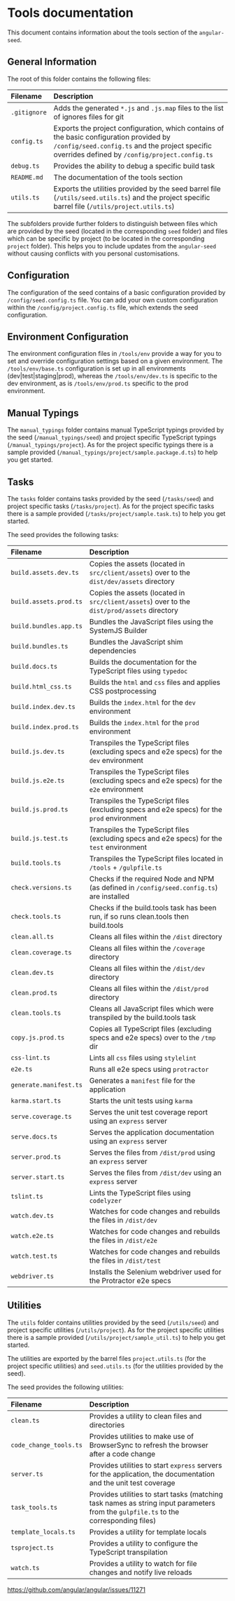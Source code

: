 # Tools documentation

This document contains information about the tools section of the `angular-seed`.

## General Information

The root of this folder contains the following files:

| Filename     | Description |
| :----------- | :---------- |
| `.gitignore` | Adds the generated `*.js` and `.js.map` files to the list of ignores files for git |
| `config.ts`  | Exports the project configuration, which contains of the basic configuration provided by `/config/seed.config.ts` and the project specific overrides defined by `/config/project.config.ts` |
| `debug.ts`   | Provides the ability to debug a specific build task |
| `README.md`  | The documentation of the tools section |
| `utils.ts`   | Exports the utilities provided by the seed barrel file (`/utils/seed.utils.ts`) and the project specific barrel file (`/utils/project.utils.ts`) |

The subfolders provide further folders to distinguish between files which are provided by the seed (located in the corresponding `seed` folder) and files which can be specific by project (to be located in the corresponding `project` folder). This helps you to include updates from the `angular-seed` without causing conflicts with you personal customisations.

## Configuration

The configuration of the seed contains of a basic configuration provided by `/config/seed.config.ts` file. You can add your own custom configuration within the `/config/project.config.ts` file, which extends the seed configuration.

## Environment Configuration

The environment configuration files in `/tools/env` provide a way for you to set and override configuration settings based on a given environment. The `/tools/env/base.ts` configuration is set up in all environments (dev|test|staging|prod), whereas the `/tools/env/dev.ts` is specific to the dev environment, as is `/tools/env/prod.ts` specific to the prod environment.

## Manual Typings

The `manual_typings` folder contains manual TypeScript typings provided by the seed (`/manual_typings/seed`) and project specific TypeScript typings (`/manual_typings/project`). As for the project specific typings there is a sample provided (`/manual_typings/project/sample.package.d.ts`) to help you get started.

## Tasks

The `tasks` folder contains tasks provided by the seed (`/tasks/seed`) and project specific tasks (`/tasks/project`). As for the project specific tasks there is a sample provided (`/tasks/project/sample.task.ts`) to help you get started.

The seed provides the following tasks:

| Filename               | Description |
| :--------------------- | :---------- |
| `build.assets.dev.ts`  | Copies the assets (located in `src/client/assets`) over to the `dist/dev/assets` directory |
| `build.assets.prod.ts` | Copies the assets (located in `src/client/assets`) over to the `dist/prod/assets` directory |
| `build.bundles.app.ts` | Bundles the JavaScript files using the SystemJS Builder |
| `build.bundles.ts`     | Bundles the JavaScript shim dependencies |
| `build.docs.ts`        | Builds the documentation for the TypeScript files using `typedoc` |
| `build.html_css.ts`    | Builds the `html` and `css` files and applies CSS postprocessing |
| `build.index.dev.ts`   | Builds the `index.html` for the `dev` environment |
| `build.index.prod.ts`  | Builds the `index.html` for the `prod` environment |
| `build.js.dev.ts`      | Transpiles the TypeScript files (excluding specs and e2e specs) for the `dev` environment |
| `build.js.e2e.ts`      | Transpiles the TypeScript files (excluding specs and e2e specs) for the `e2e` environment |
| `build.js.prod.ts`     | Transpiles the TypeScript files (excluding specs and e2e specs) for the `prod` environment |
| `build.js.test.ts`     | Transpiles the TypeScript files (excluding specs and e2e specs) for the `test` environment |
| `build.tools.ts`       | Transpiles the TypeScript files located in `/tools` + `/gulpfile.ts` |
| `check.versions.ts`    | Checks if the required Node and NPM (as defined in `/config/seed.config.ts`) are installed |
| `check.tools.ts`       | Checks if the build.tools task has been run, if so runs clean.tools then build.tools |
| `clean.all.ts`         | Cleans all files within the `/dist` directory |
| `clean.coverage.ts`    | Cleans all files within the `/coverage` directory |
| `clean.dev.ts`         | Cleans all files within the `/dist/dev` directory |
| `clean.prod.ts`        | Cleans all files within the `/dist/prod` directory |
| `clean.tools.ts`       | Cleans all JavaScript files which were transpiled by the build.tools task  |
| `copy.js.prod.ts`      | Copies all TypeScript files (excluding specs and e2e specs) over to the `/tmp` dir |
| `css-lint.ts`          | Lints all `css` files using `stylelint` |
| `e2e.ts`               | Runs all e2e specs using `protractor` |
| `generate.manifest.ts` | Generates a `manifest` file for the application |
| `karma.start.ts`       | Starts the unit tests using `karma` |
| `serve.coverage.ts`    | Serves the unit test coverage report using an `express` server |
| `serve.docs.ts`        | Serves the application documentation using an `express` server |
| `server.prod.ts`       | Serves the files from `/dist/prod` using an `express` server |
| `server.start.ts`      | Serves the files from `/dist/dev` using an `express` server |
| `tslint.ts`            | Lints the TypeScript files using `codelyzer` |
| `watch.dev.ts`         | Watches for code changes and rebuilds the files in `/dist/dev` |
| `watch.e2e.ts`         | Watches for code changes and rebuilds the files in `/dist/e2e` |
| `watch.test.ts`        | Watches for code changes and rebuilds the files in `/dist/test` |
| `webdriver.ts`         | Installs the Selenium webdriver used for the Protractor e2e specs |

## Utilities

The `utils` folder contains utilities provided by the seed (`/utils/seed`) and project specific utilities (`/utils/project`). As for the project specific utilities there is a sample provided (`/utils/project/sample_util.ts`) to help you get started.

The utilities are exported by the barrel files `project.utils.ts` (for the project specific utilities) and `seed.utils.ts` (for the utilities provided by the seed).

The seed provides the following utilities:

| Filename               | Description |
| :--------------------- | :---------- |
| `clean.ts`             | Provides a utility to clean files and directories |
| `code_change_tools.ts` | Provides utilities to make use of BrowserSync to refresh the browser after a code change |
| `server.ts`            | Provides utilities to start `express` servers for the application, the documentation and the unit test coverage |
| `task_tools.ts`        | Provides utilities to start tasks (matching task names as string input parameters from the `gulpfile.ts` to the corresponding files) |
| `template_locals.ts`   | Provides a utility for template locals |
| `tsproject.ts`         | Provides a utility to configure the TypeScript transpilation |
| `watch.ts`             | Provides a utility to watch for file changes and notify live reloads |




https://github.com/angular/angular/issues/11271